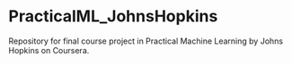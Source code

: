 # PracticalML_JohnsHopkins
Repository for final course project in Practical Machine Learning by Johns Hopkins on Coursera.
